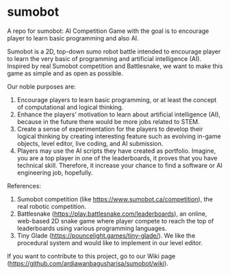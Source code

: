 # sumobot
A repo for sumobot: AI Competition Game with the goal is to encourage player to learn basic programming and also AI. 

Sumobot is a 2D, top-down sumo robot battle intended to encourage player to learn the very basic of programming and artificial intelligence (AI). Inspired by real Sumobot competition and Battlesnake, we want to make this game as simple and as open as possible. 

Our noble purposes are: 
1. Encourage players to learn basic programming, or at least the concept of computational and logical thinking. 
2. Enhance the players' motivation to learn about artificial intelligence (AI), because in the future there would be more jobs related to STEM. 
3. Create a sense of experimentation for the players to develop their logical thinking by creating interesting feature such as evolving in-game objects, level editor, live coding, and AI submission. 
4. Players may use the AI scripts they have created as portfolio. Imagine, you are a top player in one of the leaderboards, it proves that you have technical skill. Therefore, it increase your chance to find a software or AI engineering job, hopefully. 

References: 
1. Sumobot competition (like https://www.sumobot.ca/competition), the real robotic competition. 
2. Battlesnake (https://play.battlesnake.com/leaderboards), an online, web-based 2D snake game where player compete to reach the top of leaderboards using various programming languages. 
3. Tiny Glade (https://pouncelight.games/tiny-glade/). We like the procedural system and would like to implement in our level editor. 

If you want to contribute to this project, go to our Wiki page (https://github.com/ardiawanbagusharisa/sumobot/wiki).  
